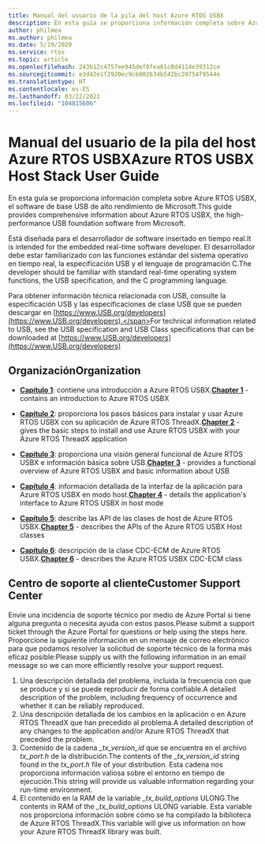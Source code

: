 ```yaml
---
title: Manual del usuario de la pila del host Azure RTOS USBX
description: En esta guía se proporciona información completa sobre Azure RTOS USBX, el software de base USB de alto rendimiento de Microsoft.
author: philmea
ms.author: philmea
ms.date: 5/19/2020
ms.service: rtos
ms.topic: article
ms.openlocfilehash: 243b12c4757ee945def8fea01c0d4114e39312ce
ms.sourcegitcommit: e3d42e1f2920ec9cb002634b542bc20754f9544e
ms.translationtype: HT
ms.contentlocale: es-ES
ms.lasthandoff: 03/22/2021
ms.locfileid: "104815606"
---
```

# <a name="azure-rtos-usbx-host-stack-user-guide"></a><span data-ttu-id="06c4e-103">Manual del usuario de la pila del host Azure RTOS USBX</span><span class="sxs-lookup"><span data-stu-id="06c4e-103">Azure RTOS USBX Host Stack User Guide</span></span>

<span data-ttu-id="06c4e-104">En esta guía se proporciona información completa sobre Azure RTOS USBX, el software de base USB de alto rendimiento de Microsoft.</span><span class="sxs-lookup"><span data-stu-id="06c4e-104">This guide provides comprehensive information about Azure RTOS USBX, the high-performance USB foundation software from Microsoft.</span></span>

<span data-ttu-id="06c4e-105">Está diseñada para el desarrollador de software insertado en tiempo real.</span><span class="sxs-lookup"><span data-stu-id="06c4e-105">It is intended for the embedded real-time software developer.</span></span> <span data-ttu-id="06c4e-106">El desarrollador debe estar familiarizado con las funciones estándar del sistema operativo en tiempo real, la especificación USB y el lenguaje de programación C.</span><span class="sxs-lookup"><span data-stu-id="06c4e-106">The developer should be familiar with standard real-time operating system functions, the USB specification, and the C programming language.</span></span>

<span data-ttu-id="06c4e-107">Para obtener información técnica relacionada con USB, consulte la especificación USB y las especificaciones de clase USB que se pueden descargar en [https://www.USB.org/developers](https://www.USB.org/developers).</span><span class="sxs-lookup"><span data-stu-id="06c4e-107">For technical information related to USB, see the USB specification and USB Class specifications that can be downloaded at [https://www.USB.org/developers](https://www.USB.org/developers)</span></span>

## <a name="organization"></a><span data-ttu-id="06c4e-108">Organización</span><span class="sxs-lookup"><span data-stu-id="06c4e-108">Organization</span></span>

- <span data-ttu-id="06c4e-109">[**Capítulo 1**](usbx-host-stack-1.md): contiene una introducción a Azure RTOS USBX.</span><span class="sxs-lookup"><span data-stu-id="06c4e-109">[**Chapter 1**](usbx-host-stack-1.md) - contains an introduction to Azure RTOS USBX</span></span>

- <span data-ttu-id="06c4e-110">[**Capítulo 2**](usbx-host-stack-2.md): proporciona los pasos básicos para instalar y usar Azure RTOS USBX con su aplicación de Azure RTOS ThreadX.</span><span class="sxs-lookup"><span data-stu-id="06c4e-110">[**Chapter 2**](usbx-host-stack-2.md) - gives the basic steps to install and use Azure RTOS USBX with your Azure RTOS ThreadX application</span></span>

- <span data-ttu-id="06c4e-111">[**Capítulo 3**](usbx-host-stack-3.md): proporciona una visión general funcional de Azure RTOS USBX e información básica sobre USB.</span><span class="sxs-lookup"><span data-stu-id="06c4e-111">[**Chapter 3**](usbx-host-stack-3.md) - provides a functional overview of Azure RTOS USBX and basic information about USB</span></span>

- <span data-ttu-id="06c4e-112">[**Capítulo 4**](usbx-host-stack-4.md): información detallada de la interfaz de la aplicación para Azure RTOS USBX en modo host.</span><span class="sxs-lookup"><span data-stu-id="06c4e-112">[**Chapter 4**](usbx-host-stack-4.md) - details the application's interface to Azure RTOS USBX in host mode</span></span>

- <span data-ttu-id="06c4e-113">[**Capítulo 5**](usbx-host-stack-5.md): describe las API de las clases de host de Azure RTOS USBX.</span><span class="sxs-lookup"><span data-stu-id="06c4e-113">[**Chapter 5**](usbx-host-stack-5.md) - describes the APIs of the Azure RTOS USBX Host classes</span></span>

- <span data-ttu-id="06c4e-114">[**Capítulo 6**](usbx-host-stack-6.md): descripción de la clase CDC-ECM de Azure RTOS USBX.</span><span class="sxs-lookup"><span data-stu-id="06c4e-114">[**Chapter 6**](usbx-host-stack-6.md) - describes the Azure RTOS USBX CDC-ECM class</span></span>

## <a name="customer-support-center"></a><span data-ttu-id="06c4e-115">Centro de soporte al cliente</span><span class="sxs-lookup"><span data-stu-id="06c4e-115">Customer Support Center</span></span>

<span data-ttu-id="06c4e-116">Envíe una incidencia de soporte técnico por medio de Azure Portal si tiene alguna pregunta o necesita ayuda con estos pasos.</span><span class="sxs-lookup"><span data-stu-id="06c4e-116">Please submit a support ticket through the Azure Portal for questions or help using the steps here.</span></span> <span data-ttu-id="06c4e-117">Proporcione la siguiente información en un mensaje de correo electrónico para que podamos resolver la solicitud de soporte técnico de la forma más eficaz posible:</span><span class="sxs-lookup"><span data-stu-id="06c4e-117">Please supply us with the following information in an email message so we can more efficiently resolve your support request.</span></span>

1. <span data-ttu-id="06c4e-118">Una descripción detallada del problema, incluida la frecuencia con que se produce y si se puede reproducir de forma confiable.</span><span class="sxs-lookup"><span data-stu-id="06c4e-118">A detailed description of the problem, including frequency of occurrence and whether it can be reliably reproduced.</span></span>
2. <span data-ttu-id="06c4e-119">Una descripción detallada de los cambios en la aplicación o en Azure RTOS ThreadX que han precedido al problema.</span><span class="sxs-lookup"><span data-stu-id="06c4e-119">A detailed description of any changes to the application and/or Azure RTOS ThreadX that preceded the problem.</span></span>
3. <span data-ttu-id="06c4e-120">Contenido de la cadena *_tx_version_id* que se encuentra en el archivo *tx_port.h* de la distribución.</span><span class="sxs-lookup"><span data-stu-id="06c4e-120">The contents of the *_tx_version_id* string found in the *tx_port.h* file of your distribution.</span></span> <span data-ttu-id="06c4e-121">Esta cadena nos proporciona información valiosa sobre el entorno en tiempo de ejecución.</span><span class="sxs-lookup"><span data-stu-id="06c4e-121">This string will provide us valuable information regarding your run-time environment.</span></span>
4. <span data-ttu-id="06c4e-122">El contenido en la RAM de la variable *_tx_build_options* ULONG.</span><span class="sxs-lookup"><span data-stu-id="06c4e-122">The contents in RAM of the *_tx_build_options* ULONG variable.</span></span> <span data-ttu-id="06c4e-123">Esta variable nos proporciona información sobre cómo se ha compilado la biblioteca de Azure RTOS ThreadX.</span><span class="sxs-lookup"><span data-stu-id="06c4e-123">This variable will give us information on how your Azure RTOS ThreadX library was built.</span></span>
